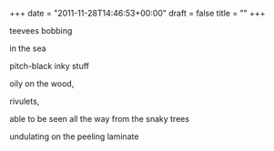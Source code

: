 +++
date = "2011-11-28T14:46:53+00:00"
draft = false
title = ""
+++
<p>teevees bobbing</p>&#13;
<p>in the sea</p>&#13;
<p>pitch-black inky stuff</p>&#13;
<p>oily on the wood,</p>&#13;
<p>rivulets,</p>&#13;
<p>able to be seen all the way from the snaky trees</p>&#13;
<p>undulating on the peeling laminate</p> 
